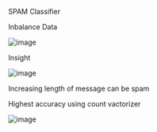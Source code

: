 SPAM Classifier

Inbalance Data 

![image](https://user-images.githubusercontent.com/48947659/157382439-6079231a-9e76-401f-92cd-d7960078b20d.png)

Insight  

![image](https://user-images.githubusercontent.com/48947659/157382563-51aadf53-2d17-4844-b646-0f0d9afc6875.png)

Increasing length of message can be spam

Highest accuracy using count vactorizer 

![image](https://user-images.githubusercontent.com/48947659/157382790-cb29d1ce-085c-44b2-b086-67a18947c63a.png)
